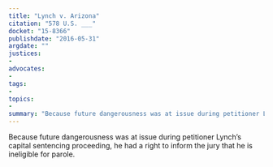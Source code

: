 ```yaml
---
title: "Lynch v. Arizona"
citation: "578 U.S. ___"
docket: "15-8366"
publishdate: "2016-05-31"
argdate: ""
justices:
- 
advocates:
- 
tags:
- 
topics:
- 
summary: "Because future dangerousness was at issue during petitioner Lynch’s capital sentencing proceeding, he had a right to inform the jury that he is ineligible for parole."
---
```

Because future dangerousness was at issue during petitioner Lynch’s capital sentencing proceeding, he had a right to inform the jury that he is ineligible for parole.

